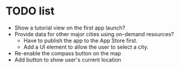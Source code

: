 # TODO list

- Show a tutorial view on the first app launch?
- Provide data for other major cities using on-demand resources?
    - Have to publish the app to the App Store first.
    - Add a UI element to allow the user to select a city.
- Re-enable the compass button on the map
- Add button to show user's current location
